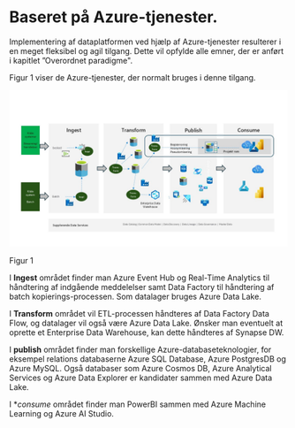 # Baseret på Azure-tjenester.

Implementering af dataplatformen ved hjælp af Azure-tjenester resulterer i en meget fleksibel og agil tilgang. Dette vil opfylde alle emner, der er anført i kapitlet ”Overordnet paradigme".

Figur 1 viser de Azure-tjenester, der normalt bruges i denne tilgang.

![firgur1](../images/danish/Slide10.JPG)

Figur 1

I **Ingest** området finder man Azure Event Hub og Real-Time Analytics til håndtering af indgående meddelelser samt Data Factory til håndtering af batch kopierings-processen. Som datalager bruges Azure Data Lake.

I **Transform** området vil ETL-processen håndteres af Data Factory Data Flow, og datalager vil også være Azure Data Lake. Ønsker man eventuelt at oprette et Enterprise Data Warehouse, kan dette håndteres af Synapse DW.

I **publish** området finder man forskellige Azure-databaseteknologier, for eksempel relations databaserne Azure SQL Database, Azure PostgresDB og Azure MySQL. Også databaser som Azure Cosmos DB, Azure Analytical Services og Azure Data Explorer er kandidater sammen med Azure Data Lake.

I **consume* området finder man PowerBI sammen med Azure Machine Learning og Azure AI Studio.